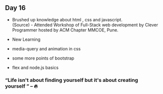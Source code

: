 ## Day 16 

- Brushed up knowledge about html , css and javascript.<br>
  (Source) - Attended Workshop of Full-Stack web development by Clever Programmer hosted by ACM Chapter MMCOE, Pune.
  
-  New Learning
  - media-query and animation in css
  - some more points of bootstrap
  - flex and node.js basics

### “Life isn't about finding yourself but it's about creating yourself ” – :fire:

